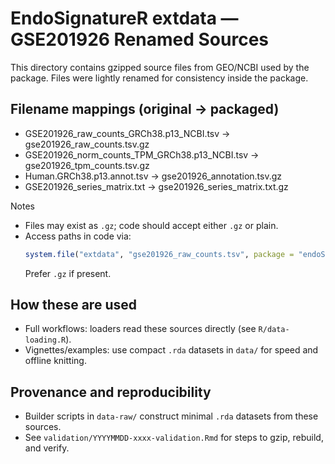 # EndoSignatureR extdata — GSE201926 Renamed Sources

This directory contains gzipped source files from GEO/NCBI used by the package. Files were lightly renamed for consistency inside the package.

## Filename mappings (original → packaged)

- GSE201926_raw_counts_GRCh38.p13_NCBI.tsv → gse201926_raw_counts.tsv.gz
- GSE201926_norm_counts_TPM_GRCh38.p13_NCBI.tsv → gse201926_tpm_counts.tsv.gz
- Human.GRCh38.p13.annot.tsv → gse201926_annotation.tsv.gz
- GSE201926_series_matrix.txt → gse201926_series_matrix.txt.gz

Notes
- Files may exist as `.gz`; code should accept either `.gz` or plain.
- Access paths in code via:
  ```r
  system.file("extdata", "gse201926_raw_counts.tsv", package = "endoSignatureR")
  ```
  Prefer `.gz` if present.

## How these are used
- Full workflows: loaders read these sources directly (see `R/data-loading.R`).
- Vignettes/examples: use compact `.rda` datasets in `data/` for speed and offline knitting.

## Provenance and reproducibility
- Builder scripts in `data-raw/` construct minimal `.rda` datasets from these sources.
- See `validation/YYYYMMDD-xxxx-validation.Rmd` for steps to gzip, rebuild, and verify.
